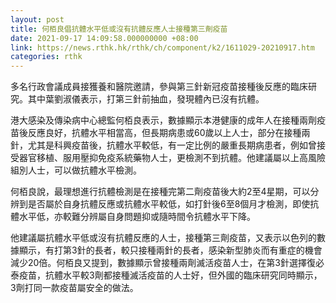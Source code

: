 ```yaml
---
layout: post
title: 何栢良倡抗體水平低或沒有抗體反應人士接種第三劑疫苗
date: 2021-09-17 14:09:58.000000000 +08:00
link: https://news.rthk.hk/rthk/ch/component/k2/1611029-20210917.htm
categories: rthk
---
```


多名行政會議成員接獲養和醫院邀請，參與第三針新冠疫苗接種後反應的臨床研究。其中葉劉淑儀表示，打第三針前抽血，發現體內已沒有抗體。

港大感染及傳染病中心總監何栢良表示，數據顯示本港健康的成年人在接種兩劑疫苗後反應良好，抗體水平相當高，但長期病患或60歲以上人士，部分在接種兩針，尤其是科興疫苗後，抗體水平較低，有一定比例的嚴重長期病患者，例如曾接受器官移植、服用壓抑免疫系統藥物人士，更檢測不到抗體。他建議屬以上高風險組別人士，可以做抗體水平檢測。

何栢良說，最理想進行抗體檢測是在接種完第二劑疫苗後大約2至4星期，可以分辨到是否屬於自身抗體反應或抗體水平較低，如打針後6至8個月才檢測，即使抗體水平低，亦較難分辨屬自身問題抑或隨時間令抗體水平下降。

他建議屬抗體水平低或沒有抗體反應的人士，接種第三劑疫苗，又表示以色列的數據顯示，有打第3針的長者，較只接種兩針的長者，感染新型肺炎而有重症的機會減少20倍。何栢良又提到，數據顯示曾接種兩劑滅活疫苗人士，在第3針選擇復必泰疫苗，抗體水平較3劑都接種滅活疫苗的人士好，但外國的臨床研究同時顯示，3劑打同一款疫苗屬安全的做法。
